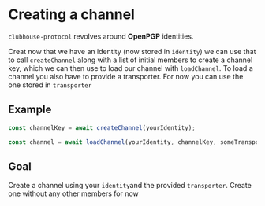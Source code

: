 # Creating a channel

`clubhouse-protocol` revolves around **OpenPGP** identities.

Creat now that we have an identity (now stored in `identity`) we can use that to call `createChannel` along with a list of initial members to create a channel key, which we can then use to load our channel with `loadChannel`. To load a channel you also have to provide a transporter. For now you can use the one stored in `transporter`

## Example

```javascript
const channelKey = await createChannel(yourIdentity);

const channel = await loadChannel(yourIdentity, channelKey, someTransporter);
```

## Goal

Create a channel using your `identity`and the provided `transporter`. Create one without any other members for now